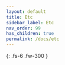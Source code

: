 ```yaml
---
layout: default
title: Etc
sidebar_label: Etc
nav_order: 99
has_children: true
permalink: /docs/etc
---
```


{: .fs-6 .fw-300 }
